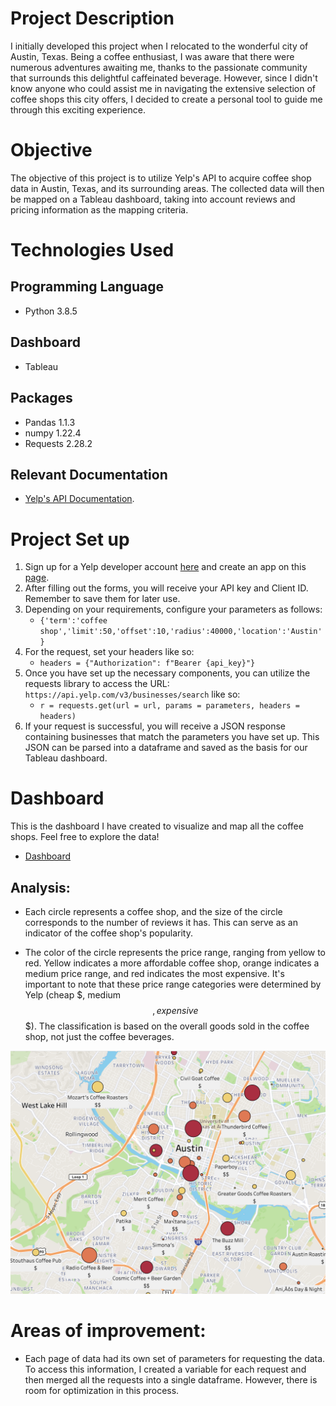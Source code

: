 # Project Description
I initially developed this project when I relocated to the wonderful city of Austin, Texas. Being a coffee enthusiast, I was aware that there were numerous adventures awaiting me, thanks to the passionate community that surrounds this delightful caffeinated beverage. However, since I didn't know anyone who could assist me in navigating the extensive selection of coffee shops this city offers, I decided to create a personal tool to guide me through this exciting experience.

# Objective
The objective of this project is to utilize Yelp's API to acquire coffee shop data in Austin, Texas, and its surrounding areas. The collected data will then be mapped on a Tableau dashboard, taking into account reviews and pricing information as the mapping criteria.

# Technologies Used 
## Programming Language
- Python 3.8.5
## Dashboard
- Tableau
## Packages
- Pandas 1.1.3
- numpy 1.22.4
- Requests 2.28.2
## Relevant Documentation
- [Yelp's API Documentation](https://www.yelp.com/developers).

# Project Set up
1) Sign up for a Yelp developer account [here](https://www.yelp.com/developers) and create an app on this [page](https://www.yelp.com/developers/v3/manage_app).
2) After filling out the forms, you will receive your API key and Client ID. Remember to save them for later use.
3) Depending on your requirements, configure your parameters as follows:
    - `{'term':'coffee shop','limit':50,'offset':10,'radius':40000,'location':'Austin'}`
4) For the request, set your headers like so:
    - `headers = {"Authorization": f"Bearer {api_key}"}`
5) Once you have set up the necessary components, you can utilize the requests library to access the URL: `https://api.yelp.com/v3/businesses/search` like so:
    - `r = requests.get(url = url, params = parameters, headers = headers)`
6) If your request is successful, you will receive a JSON response containing businesses that match the parameters you have set up. This JSON can be parsed into a dataframe and saved as the basis for our Tableau dashboard.

# Dashboard 
This is the dashboard I have created to visualize and map all the coffee shops. Feel free to explore the data!
   - [Dashboard](https://public.tableau.com/app/profile/manuel8857/viz/CoffeShopsAustin/Sheet1)

## Analysis:
- Each circle represents a coffee shop, and the size of the circle corresponds to the number of reviews it has. This can serve as an indicator of the coffee shop's popularity.

- The color of the circle represents the price range, ranging from yellow to red. Yellow indicates a more affordable coffee shop, orange indicates a medium price range, and red indicates the most expensive. It's important to note that these price range categories were determined by Yelp (cheap $, medium $$, expensive $$$). The classification is based on the overall goods sold in the coffee shop, not just the coffee beverages.

![Dashboard](/Data/dashboard.png)

# Areas of improvement:
- Each page of data had its own set of parameters for requesting the data. To access this information, I created a variable for each request and then merged all the requests into a single dataframe. However, there is room for optimization in this process.
